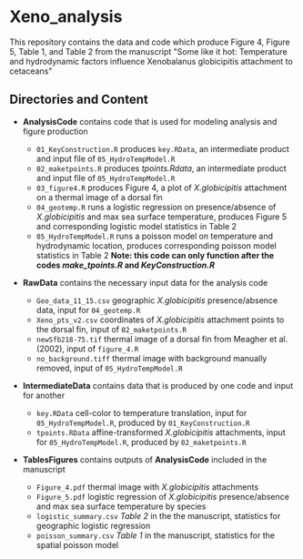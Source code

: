 # Xeno_analysis

This repository contains the data and code which produce Figure 4, Figure 5, Table 1, and Table 2 from the manuscript "Some like it hot: Temperature and hydrodynamic factors influence Xenobalanus globicipitis attachment to cetaceans"

## Directories and Content
* **AnalysisCode** contains code that is used for modeling analysis and figure production
	+ `01_KeyConstruction.R` produces `key.RData`, an intermediate product and input file of `05_HydroTempModel.R`
	+ `02_maketpoints.R` produces *tpoints.Rdata*, an intermediate product and input file of `05_HydroTempModel.R`
	+ `03_figure4.R` produces Figure 4, a plot of *X.globicipitis* attachment on a thermal image of a dorsal fin
	+ `04_geotemp.R` runs a logistic regression on presence/absence of *X.globicipitis* and max sea surface temperature, produces Figure 5 and corresponding logistic model statistics in Table 2
	+ `05_HydroTempModel.R` runs a poisson model on temperature and hydrodynamic location, produces corresponding poisson model statistics in Table 2 **Note: this code can only function after the codes *make_tpoints.R* and *KeyConstruction.R*** 
	
* **RawData** contains the necessary input data for the analysis code
	+ `Geo_data_11_15.csv` geographic *X.globicipitis* presence/absence data, input for `04_geotemp.R` 
	+ `Xeno_pts_v2.csv` coordinates of *X.globicipitis* attachment points to the dorsal fin, input of `02_maketpoints.R`
	+ `newSfb218-75.tif` thermal image of a dorsal fin from Meagher et al. (2002), input of `figure_4.R`
	+ `no_background.tiff` thermal image with background manually removed, input of `05_HydroTempModel.R`
	
* **IntermediateData** contains data that is produced by one code and input for another
	+ `key.RData` cell-color to temperature translation, input for `05_HydroTempModel.R`, produced by `01_KeyConstruction.R`
	+ `tpoints.RData` affine-transformed *X.globicipitis* attachments, input for `05_HydroTempModel.R`, produced by `02_maketpoints.R`

* **TablesFigures** contains outputs of **AnalysisCode** included in the manuscript
	+ `Figure_4.pdf` thermal image with *X.globicipitis* attachments
	+ `Figure_5.pdf` logistic regression of *X.globicipitis* presence/absence and max sea surface temperature by species
	+ `logistic_summary.csv` *Table 2* in the the manuscript, statistics for geographic logistic regression
	+ `poisson_summary.csv` *Table 1* in the manuscript, statistics for the spatial poisson model
	

